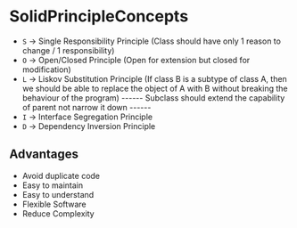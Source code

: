 # SolidPrincipleConcepts

- `S` -> Single Responsibility Principle (Class should have only 1 reason to change / 1 responsibility)
- `O` -> Open/Closed Principle (Open for extension but closed for modification)
- `L` -> Liskov Substitution Principle (If class B is a subtype of class A, then we should be able to replace the object 
        of A with B without breaking the behaviour of the program)
        ------ Subclass should extend the capability of parent not narrow it down ------
- `I` -> Interface Segregation Principle
- `D` -> Dependency Inversion Principle


## Advantages

- Avoid duplicate code
- Easy to maintain
- Easy to understand
- Flexible Software
- Reduce Complexity